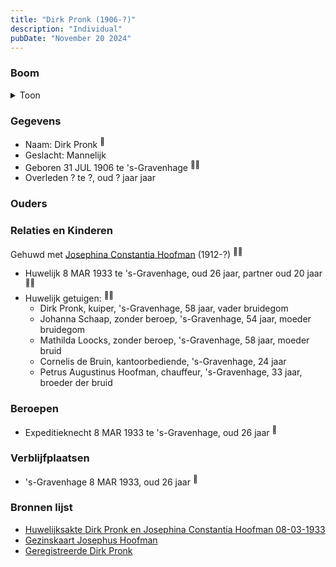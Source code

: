 ```yaml
---
title: "Dirk Pronk (1906-?)"
description: "Individual"
pubDate: "November 20 2024"
---
```


### Boom
<details><summary>Toon</summary>

![test](https://www.plantuml.com/plantuml/svg/dTBVQy8m40Vmz_mLXpxu9BIMEIV5drCtsK36V9QqETlGD2cvE2dY_xvCo_Hf3tiBT_bUFXoPaEFM7Kh5g92wufQNaF2qoAmvQ34tobXmbcloBTIEvL8WfDAc2gzdB2jNGubbWfQk9N9eqRYwGdOtDLMS24uC06R62hIVkKmBZKHnN7AfHoE8s9cn3cmkJn5ZrqZhMTe2DjReeWMSu3K8Ui4Z_ARQYsZvi9pvqQUzH2NE40yJdjIxn3YdSEZdXh3Ula7u5FIXGzsLvL-eSvxXNOAAWr8xhiKkjOOeCLxcesCO_w0QoTeGLhdK7EP6-yrf9pcy6BClkRxPUW3jvMmHBQ8_JE40fjkLDuMz_vaQKZmyeX1IPxunWFVfXnyPHHVCCWY2_W3QIcQvgr4fS_IWCsiMsEqsDrYZlXNO1BNmd-8R)
</details>

### Gegevens
- Naam: Dirk Pronk <sup><a href="../s00348/" style="text-decoration:none" title="Huwelijksakte Dirk Pronk en Josephina Constantia Hoofman  08-03-1933">:link:</a></sup>
- Geslacht: Mannelijk
- Geboren 31 JUL 1906 te 's-Gravenhage <sup><a href="../s00348/" style="text-decoration:none" title="Huwelijksakte Dirk Pronk en Josephina Constantia Hoofman  08-03-1933">:link:</a><a href="../s00353/" style="text-decoration:none" title="Geregistreerde Dirk Pronk ">:link:</a></sup>
- Overleden ? te ?, oud ? jaar jaar 

### Ouders

### Relaties en Kinderen

Gehuwd met [Josephina Constantia Hoofman](../i00202/) (1912-?) <sup><a href="../s00348/" style="text-decoration:none" title="Huwelijksakte Dirk Pronk en Josephina Constantia Hoofman  08-03-1933">:link:</a><a href="../s00350/" style="text-decoration:none" title="Gezinskaart Josephus Hoofman">:link:</a></sup>
- Huwelijk 8 MAR 1933 te 's-Gravenhage, oud 26 jaar, partner oud 20 jaar <sup><a href="../s00348/" style="text-decoration:none" title="Huwelijksakte Dirk Pronk en Josephina Constantia Hoofman  08-03-1933">:link:</a><a href="../s00350/" style="text-decoration:none" title="Gezinskaart Josephus Hoofman">:link:</a></sup>
- Huwelijk getuigen:  <sup><a href="../s00348/" style="text-decoration:none" title="Huwelijksakte Dirk Pronk en Josephina Constantia Hoofman  08-03-1933">:link:</a><a href="../s00350/" style="text-decoration:none" title="Gezinskaart Josephus Hoofman">:link:</a></sup>
  - Dirk Pronk, kuiper, \'s-Gravenhage, 58 jaar, vader bruidegom
  - Johanna Schaap, zonder beroep, \'s-Gravenhage, 54 jaar, moeder bruidegom
  - Mathilda Loocks, zonder beroep, \'s-Gravenhage, 58 jaar, moeder bruid
  - Cornelis de Bruin, kantoorbediende, \'s-Gravenhage, 24 jaar
  - Petrus Augustinus Hoofman, chauffeur, \'s-Gravenhage, 33 jaar, broeder der bruid

### Beroepen
- Expeditieknecht 8 MAR 1933 te 's-Gravenhage, oud 26 jaar <sup><a href="../s00348/" style="text-decoration:none" title="Huwelijksakte Dirk Pronk en Josephina Constantia Hoofman  08-03-1933">:link:</a></sup>

### Verblijfplaatsen
- 's-Gravenhage  8 MAR 1933, oud 26 jaar  <sup><a href="../s00348/" style="text-decoration:none" title="Huwelijksakte Dirk Pronk en Josephina Constantia Hoofman  08-03-1933">:link:</a></sup>

### Bronnen lijst
- [Huwelijksakte Dirk Pronk en Josephina Constantia Hoofman  08-03-1933](../s00348/)
- [Gezinskaart Josephus Hoofman](../s00350/)
- [Geregistreerde Dirk Pronk ](../s00353/)